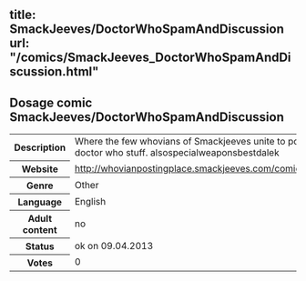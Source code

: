 title: SmackJeeves/DoctorWhoSpamAndDiscussion
url: "/comics/SmackJeeves_DoctorWhoSpamAndDiscussion.html"
---
Dosage comic SmackJeeves/DoctorWhoSpamAndDiscussion
-----------------------------------------

<table class="comicinfo">
<tr>
<th>Description</th><td>Where the few whovians of Smackjeeves unite to post doctor who stuff. alsospecialweaponsbestdalek</td>
</tr>
<tr>
<th>Website</th><td><a href="http://whovianpostingplace.smackjeeves.com/comics/">http://whovianpostingplace.smackjeeves.com/comics/</a></td>
</tr>
<tr>
<th>Genre</th><td>Other</td>
</tr>
<tr>
<th>Language</th><td>English</td>
</tr>
<tr>
<th>Adult content</th><td>no</td>
</tr>
<tr>
<th>Status</th><td>ok on 09.04.2013</td>
</tr>
<tr>
<th>Votes</th><td>0</div></td>
</tr>
</table>
